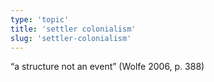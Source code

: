 ```yaml
---
type: 'topic'
title: 'settler colonialism'
slug: 'settler-colonialism'
---
```


“a structure not an event” (Wolfe 2006, p. 388)